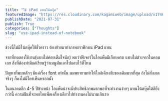 ```yaml
---
title: "ใช้ iPad แทนโน้ตบุ๊ค"
featuredImage: "https://res.cloudinary.com/kagamiweb/image/upload/v1746804810/blog.coregamehd.com/use-ipad-instead-of-notebook.jpg"
publishDate: "2021-07-31"
publish: True
categories: ["Thoughts"]
slug: "use-ipad-instead-of-notebook"
---
```



ช่วงนี้ไม่มีโน้ตบุ๊คใช้ชั่วคราว ต้องย้ายมาทำภาพกราฟิกบน iPad แทน

จากที่ทดลองใช้งาน(แบบไม่ค่อยเต็มใจนัก) พบว่าฟีเจอร์ในไอแพ็ดมีเกือบครบ แทบไม่ต่างจากในคอมเลย สิ่งที่ต้องทำมีแค่เรียนรู้ว่าเมนูมันเอาไปแอบไว้ที่ไหน 

ปัญหาที่พบหลักๆ มีแค่เรื่อง font เท่านั้น ผมพยายามทำให้ใกล้เคียงกับของเดิมมากที่สุด ถ้าไม่สังเกตจริงๆ ก็คงไม่มีใครเห็นหรอกมั้ง

ในอนาคตอีก 4-5 ปีข้างหน้า ไอแพ็ดน่าจะมีประสิทธิภาพมากพอที่จะทำงานง่ายๆ แทนโน้ตบุ๊คได้ดียิ่งกว่านี้ ความฝันที่จะพกไอแพ็ดเครื่องเดียวไปทำงานคงไม่นานเกินรอ
